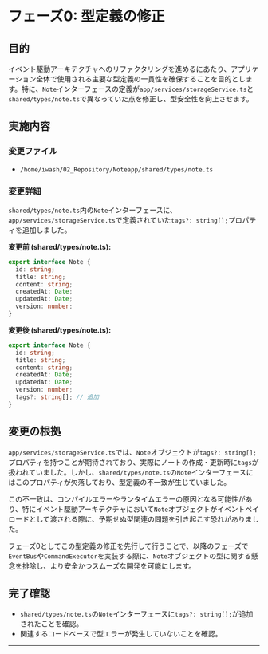 # フェーズ0: 型定義の修正

## 目的
イベント駆動アーキテクチャへのリファクタリングを進めるにあたり、アプリケーション全体で使用される主要な型定義の一貫性を確保することを目的とします。特に、`Note`インターフェースの定義が`app/services/storageService.ts`と`shared/types/note.ts`で異なっていた点を修正し、型安全性を向上させます。

## 実施内容

### 変更ファイル
- `/home/iwash/02_Repository/Noteapp/shared/types/note.ts`

### 変更詳細
`shared/types/note.ts`内の`Note`インターフェースに、`app/services/storageService.ts`で定義されていた`tags?: string[];`プロパティを追加しました。

**変更前 (shared/types/note.ts):**
```typescript
export interface Note {
  id: string;
  title: string;
  content: string;
  createdAt: Date;
  updatedAt: Date;
  version: number;
}
```

**変更後 (shared/types/note.ts):**
```typescript
export interface Note {
  id: string;
  title: string;
  content: string;
  createdAt: Date;
  updatedAt: Date;
  version: number;
  tags?: string[]; // 追加
}
```

## 変更の根拠
`app/services/storageService.ts`では、`Note`オブジェクトが`tags?: string[];`プロパティを持つことが期待されており、実際にノートの作成・更新時に`tags`が扱われていました。しかし、`shared/types/note.ts`の`Note`インターフェースにはこのプロパティが欠落しており、型定義の不一致が生じていました。

この不一致は、コンパイルエラーやランタイムエラーの原因となる可能性があり、特にイベント駆動アーキテクチャにおいて`Note`オブジェクトがイベントペイロードとして渡される際に、予期せぬ型関連の問題を引き起こす恐れがありました。

フェーズ0としてこの型定義の修正を先行して行うことで、以降のフェーズで`EventBus`や`CommandExecutor`を実装する際に、`Note`オブジェクトの型に関する懸念を排除し、より安全かつスムーズな開発を可能にします。

## 完了確認
- `shared/types/note.ts`の`Note`インターフェースに`tags?: string[];`が追加されたことを確認。
- 関連するコードベースで型エラーが発生していないことを確認。

---
